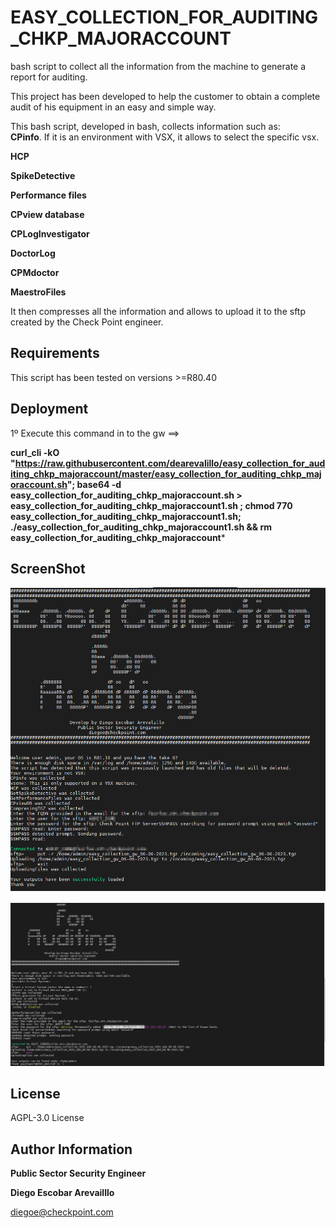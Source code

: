 EASY_COLLECTION_FOR_AUDITING_CHKP_MAJORACCOUNT
=========
bash script to collect all the information from the machine to generate a report for auditing.<br />

This project has been developed to help the customer to obtain a complete audit of his equipment in an easy and simple way. <br />

This bash script, developed in bash, collects information such as:<br />
**CPinfo**.  If it is an environment with VSX, it allows to select the specific vsx.<br />

**HCP**<br />

**SpikeDetective**<br />

**Performance files**<br />

**CPview database**<br />

**CPLogInvestigator**<br />

**DoctorLog**<br />

**CPMdoctor**<br />

**MaestroFiles**<br />


It then compresses all the information and allows to upload it to the sftp created by the Check Point engineer.<br />

Requirements
------------

This script has been tested on versions >=R80.40


Deployment
------------
1º Execute this command in to the gw ==> 

**curl_cli -kO "https://raw.githubusercontent.com/dearevalillo/easy_collection_for_auditing_chkp_majoraccount/master/easy_collection_for_auditing_chkp_majoraccount.sh"; base64 -d easy_collection_for_auditing_chkp_majoraccount.sh > easy_collection_for_auditing_chkp_majoraccount1.sh ; chmod 770 easy_collection_for_auditing_chkp_majoraccount1.sh; ./easy_collection_for_auditing_chkp_majoraccount1.sh && rm easy_collection_for_auditing_chkp_majoraccount***

ScreenShot
--------------
![Easy_Collection_without_VSX](https://github.com/dearevalillo/easy_collection_for_auditing_chkp_majoraccount/blob/master/easy_collection_for_auditing_withoutVSX.png)

![Easy_Collection_with_VSX](https://github.com/dearevalillo/easy_collection_for_auditing_chkp_majoraccount/blob/master/easy_collection_for_auditing_withVSX.png)


License
-------

AGPL-3.0 License

Author Information
------------------
**Public Sector Security Engineer**

**Diego Escobar Arevailllo**

[diegoe@checkpoint.com](mailto:diegoe@checkpoint.com)

